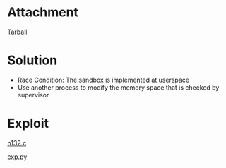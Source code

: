 # Attachment

[Tarball](seccomp-sandbox.tar.gz)

# Solution
- Race Condition: The sandbox is implemented at userspace
- Use another process to modify the memory space that is checked by supervisor

# Exploit

[n132.c](n132.c)

[exp.py](exp.py)